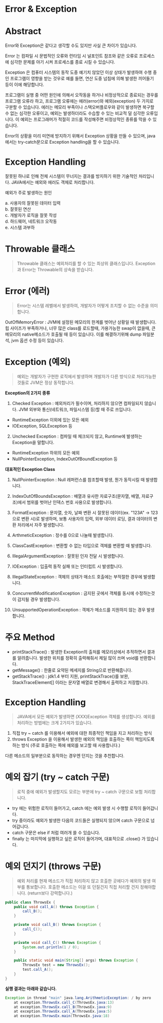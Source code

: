 # Error & Exception

# Abstract
Error와 Exception은 같다고 생각할 수도 있지만 사실 큰 차이가 있습니다.

Error 는 컴파일 시 문법적인 오류와 런타임 시 널포인트 참조와 같은 오류로 프로세스에 심각한 문제를 야기 시켜 프로세스를 종료 시킬 수 있습니다.

Exception 은 컴퓨터 시스템의 동작 도중 예기치 않았던 이상 상태가 발생하여 수행 중인 프로그램이 영향을 받는 것우로 예를 들면, 연산 도중 넘침에 의해 발생한 끼어들기 등이 이에 해당합니다.

프로그램이 실행 중 어떤 원인에 의해서 오작동을 하거나 비정상적으로 종료되는 경우를 프로그램 오류라 하고, 프로그램 오류에는 에러(error)와 예외(exception) 두 가지로 구분할 수 있습니다. 에러는 메모리 부족이나 스택오버플로우와 같이 발생하면 복구할 수 없는 심각한 오류이고, 예외는 발생하더라도 수습할 수 있는 비교적 덜 심각한 오류입니다. 이 예외는 프로그래머가 적절히 코드를 작성해주면 비정상적인 종류를 막을 수 있습니다.

Error의 상황을 미리 미연에 방지하기 위해서 Exception 상황을 만들 수 있으며, java에서는 try-catch문으로 Exception handling을 할 수 있습니다.


# Exception Handling
잘못된 하나로 인해 전체 시스템이 무너지는 결과를 방지하기 위한 기술적인 처리입니다. JAVA에서는 예외와 에러도 객체로 처리합니다.

예외가 주로 발생하는 원인

a. 사용자의 잘못된 데이터 입력   
b. 잘못된 연산   
c. 개발자가 로직을 잘못 작성   
d. 하드웨어, 네트워크 오작동   
e. 시스템 과부하


# Throwable 클래스
> Throwable 클래스는 예외처리를 할 수 있는 최상위 클래스입니다. Exception과 Error는 Throwable의 상속을 받습니다.


# Error (에러)
> Error는 시스템 레벨에서 발생하여, 개발자가 어떻게 조치할 수 없는 수준을 의미합니다.

OutOfMemoryError : JVM에 설정된 메모리의 한계를 벗어난 상황일 때 발생합니다. 힙 사이즈가 부족하거나, 너무 많은 class를 로드할때, 가용가능한 swap이 없을때, 큰 메모리의 native메소드가 호출될 때 등이 있습니다. 이를 해결하기위해 dump 파일분석, jvm 옵션 수정 등이 있습니다.


# Exception (예외)
> 예외는 개발자가 구현한 로직에서 발생하며 개발자가 다른 방식으로 처리가능한 것들로 JVM은 정상 동작합니다.

**Exception의 2가지 종류**
1. Checked Exception : 예외처리가 필수이며, 처리하지 않으면 컴파일되지 않습니다. JVM 외부와 통신(네트워크, 파일시스템 등)할 때 주로 쓰입니다.

* RuntimeException 이외에 있는 모든 예외
* IOException, SQLException 등

2. Unchecked Exception : 컴파일 때 체크되지 않고, Runtime에 발생하는 Exception을 말합니다.

* RuntimeException 하위의 모든 예외
* NullPointerException, IndexOutOfBoundException 등

**대표적인 Exception Class**
1. NullPointerException : Null 레퍼런스를 참조할때 발생, 뭔가 동작시킬 때 발생합니다.

2. IndexOutOfBoundsException : 배열과 유사한 자료구조(문자열, 배열, 자료구조)에서 범위를 벗어난 인덱스 번호 사용으로 발생합니다.

3. FormatException : 문자열, 숫자, 날짜 변환 시 잘못된 데이터(ex. "123A" -> 123 으로 변환 시)로 발생하며, 보통 사용자의 입력, 외부 데이터 로딩, 결과 데이터의 변환 처리에서 자주 발생합니다.

4. ArthmeticException : 정수를 0으로 나눌때 발생합니다.

5. ClassCastException : 변환할 수 없는 타입으로 객체를 변환할 때 발생합니다.

6. IllegalArgumentException : 잘못된 인자 전달 시 발생합니다.

7. IOException : 입출력 동작 실패 또는 인터럽트 시 발생합니다.

8. IllegalStateException : 객체의 상태가 매소드 호출에는 부적절한 경우에 발생합니다.

9. ConcurrentModificationException : 금지된 곳에서 객체를 동시에 수정하는것이 감지될 경우 발생합니다.

10. UnsupportedOperationException : 객체가 메소드를 지원하지 않는 경우 발생합니다.

# 주요 Method
* printStackTrace() : 발생한 Exception의 출처를 메모리상에서 추적하면서 결과를 알려줍니다. 발생한 위치를 정확히 출력해줘서 제일 많이 쓰며 void를 반환합니다.
* getMessage() : 한줄로 요약된 메세지를 String으로 반환해줍니다.
* getStackTrace() : jdk1.4 부터 지원, printStackTrace()를 보완, StackTraceElement[] 이라는 문자열 배열로 변경해서 출력하고 저장합니다.

# Exception Handling
> JAVA에서 모든 예외가 발생하면 (XXX)Exception 객체를 생성합니다. 예외를 처리하는 방법에는 크게 2가지가 있습니다.

1. 직접 try ~ catch 를 이용해서 예외에 대한 최종적인 책임을 지고 처리하는 방식   
2. throws Exception 을 이용해서 발생한 예외의 책임을 호출하는 쪽이 책임지도록 하는 방식 (주로 호출하는 쪽에 예외를 보고할 때 사용합니다.)

다른 메소드의 일부분으로 동작하는 경우엔 던지는 것을 추천합니다.


# 예외 잡기 (try ~ catch 구문)
> 로직 중에 예외가 발생할지도 모르는 부분에 try ~ catch 구문으로 보험 처리합니다.

* try 에는 위험한 로직이 들어가고, catch 에는 예외 발생 시 수행할 로직이 들어갑니다.
* try 중이라도 예외가 발생한 다음의 코드들은 실행되지 않으며 catch 구문으로 넘어갑니다.
* catch 구문은 else if 처럼 여러개 쓸 수 있습니다.
* finally 는 마지막에 실행하고 싶은 로직이 들어가며, 대표적으로 .close() 가 있습니다.

# 예외 던지기 (throws 구문)
> 예외 처리를 현재 메소드가 직접 처리하지 않고 호출한 곳에다가 예외의 발생 여부를 통보합니다. 호출한 메소드는 이걸 또 던질건지 직접 처리할 건지 정해야합니다. (return보다 강력합니다.)
```java
public class ThrowsEx {
    public void call_A() throws Exception {
        call_B();
    }

    private void call_B() throws Exception {
        call_C();
    }

    private void call_C() throws Exception {
        System.out.println(1 / 0);
    }

    public static void main(String[] args) throws Exception {
        ThrowsEx test = new ThrowsEx();
        test.call_A();
    }
}
```
**실행 결과는 아래와 같습니다.**
```java
Exception in thread "main" java.lang.ArithmeticException: / by zero
    at exception.ThrowsEx.call_C(ThrowsEx.java:13)
    at exception.ThrowsEx.call_B(ThrowsEx.java:9)
    at exception.ThrowsEx.call_A(ThrowsEx.java:5)
    at exception.ThrowsEx.main(ThrowsEx.java:18)
```

